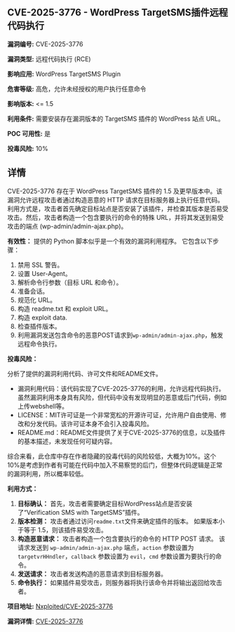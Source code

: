 ## CVE-2025-3776 - WordPress TargetSMS插件远程代码执行

**漏洞编号:** CVE-2025-3776

**漏洞类型:** 远程代码执行 (RCE)

**影响应用:** WordPress TargetSMS Plugin

**危害等级:** 高危，允许未经授权的用户执行任意命令

**影响版本:** <= 1.5

**利用条件:** 需要安装存在漏洞版本的 TargetSMS 插件的 WordPress 站点 URL。

**POC 可用性:** 是

**投毒风险:** 10%

## 详情

CVE-2025-3776 存在于 WordPress TargetSMS 插件的 1.5 及更早版本中。该漏洞允许远程攻击者通过构造恶意的 HTTP 请求在目标服务器上执行任意代码。利用方式是，攻击者首先确定目标站点是否安装了该插件，并检查其版本是否易受攻击。然后，攻击者构造一个包含要执行的命令的特殊 URL，并将其发送到易受攻击的端点 (wp-admin/admin-ajax.php)。

**有效性：**
提供的 Python 脚本似乎是一个有效的漏洞利用程序。 它包含以下步骤：
1.  禁用 SSL 警告。
2.  设置 User-Agent。
3.  解析命令行参数（目标 URL 和命令）。
4.  准备会话。
5.  规范化 URL。
6.  构造 readme.txt 和 exploit URL。
7.  构造 exploit data.
8.  检查插件版本。
9.  利用漏洞发送包含命令的恶意POST请求到`wp-admin/admin-ajax.php`，触发远程命令执行。

**投毒风险：**

分析了提供的漏洞利用代码、许可文件和README文件。

*   漏洞利用代码：该代码实现了CVE-2025-3776的利用，允许远程代码执行。虽然漏洞利用本身具有风险，但代码中没有发现明显的恶意或后门代码，例如上传webshell等。
*   LICENSE：MIT许可证是一个非常宽松的开源许可证，允许用户自由使用、修改和分发代码。该许可证本身不会引入投毒风险。
*   README.md：README文件提供了关于CVE-2025-3776的信息，以及插件的基本描述，未发现任何可疑内容。

综合来看，此仓库中存在作者隐藏的投毒代码的风险较低，大概为10%。这个10%是考虑到作者有可能在代码中加入不易察觉的后门，但整体代码逻辑是正常的漏洞利用，所以概率较低。

**利用方式：**

1.  **目标确认：** 首先，攻击者需要确定目标WordPress站点是否安装了“Verification SMS with TargetSMS”插件。
2.  **版本检测：** 攻击者通过访问`readme.txt`文件来确定插件的版本。 如果版本小于等于 1.5，则该插件易受攻击。
3.  **构造恶意请求：** 攻击者构造一个包含要执行的命令的 HTTP POST 请求。 该请求发送到 `wp-admin/admin-ajax.php` 端点，`action` 参数设置为 `targetvrHHndler`，`callback` 参数设置为 `evil`，`cmd` 参数设置为要执行的命令。
4.  **发送请求：** 攻击者发送构造的恶意请求到目标服务器。
5.  **命令执行：** 如果插件易受攻击，则服务器将执行该命令并将输出返回给攻击者。


**项目地址:** [Nxploited/CVE-2025-3776](https://github.com/Nxploited/CVE-2025-3776)

**漏洞详情:** [CVE-2025-3776](https://nvd.nist.gov/vuln/detail/CVE-2025-3776)